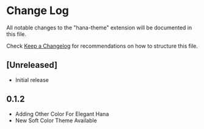 # Change Log

All notable changes to the "hana-theme" extension will be documented in this file.

Check [Keep a Changelog](http://keepachangelog.com/) for recommendations on how to structure this file.

## [Unreleased]

- Initial release

## 0.1.2

- Adding Other Color For Elegant Hana
- New Soft Color Theme Available
